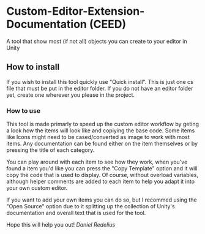 # Custom-Editor-Extension-Documentation (CEED)
A tool that show most (if not all) objects you can create to your editor in Unity

## How to install
If you wish to install this tool quickly use "Quick install". This is just one cs file that must be put in the editor folder. If you do not have an editor folder yet, create one wherever you please in the project.

### How to use
This tool is made primarly to speed up the custom editor workflow by geting a look how the items will look like and copiying the base code. Some items like Icons might need to be cased/converted as image to work with most items. Any documentation can be found either on the item themselves or by pressing the title of each category.

You can play around with each item to see how they work, when you've found a item you'd like you can press the "Copy Template" option and it will copy the code that is used to display. Of course, without overload variables, although helper comments are added to each item to help you adapt it into your own custom editor.

If you want to add your own items you can do so, but I recommed using the "Open Source" option due to it splitting up the collection of Unity's documentation and overall text that is used for the tool.

Hope this will help you out!
*Daniel Redelius*
